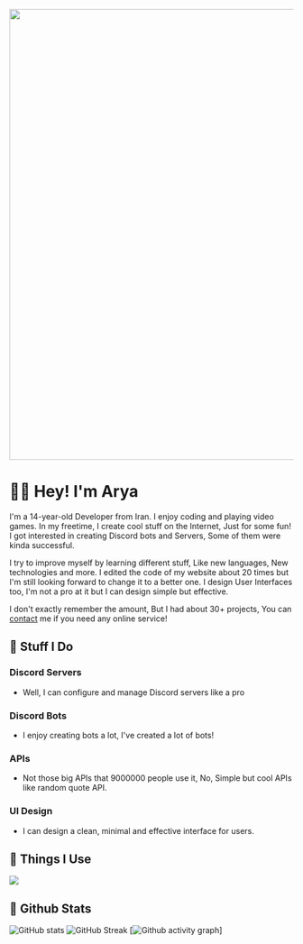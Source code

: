 

<p align="center">
  <img src="https://gcdnb.pbrd.co/images/gbCA0t8JQyWA.png" width=800>
</p>

# 👋🏻 Hey! I'm Arya
<p>I'm a 14-year-old Developer from Iran. I enjoy coding and playing video games. In my freetime, I create cool stuff on the Internet, Just for some fun! I got interested in creating Discord bots and Servers, Some of them were kinda successful.</p>
<p>I try to improve myself by learning different stuff, Like new languages, New technologies and more. I edited the code of my website about 20 times but I'm still looking forward to change it to a better one. I design User Interfaces too, I'm not a pro at it but I can design simple but effective.</p>

<p>I don't exactly remember the amount, But I had about 30+ projects, You can <a href="https://discordapp.com/users/1147999469854523414">contact</a> me if you need any online service!</p>

## 🔨 Stuff I Do

### Discord Servers
- Well, I can configure and manage Discord servers like a pro

### Discord Bots
- I enjoy creating bots a lot, I've created a lot of bots!

### APIs
- Not those big APIs that 9000000 people use it, No, Simple but cool APIs like random quote API.

### UI Design
- I can design a clean, minimal and effective interface for users.


## 🎨 Things I Use
<img src="https://skillicons.dev/icons?i=html,css,js,nodejs,react,nextjs,python,ps,discord,neovim,powershell,replit,figma,github,linux">

## 🚀 Github Stats
![GitHub stats](https://github-readme-stats.vercel.app/api?username=notarya100&count_private=true&show_icons=true&title_color=57cdf1&text_color=ffffff&icon_color=57cdf1&border_color=0d1117&bg_color=0d1117)
![GitHub Streak](https://streak-stats.demolab.com/?user=notarya100&background=0d1117&border=0d1117&stroke=57cdf1&ring=57cdf1&fire=57cdf1&currStreakNum=57cdf1&sideNums=57cdf1&currStreakLabel=57cdf1&sideLabels=57cdf1&dates=ffffff)
[![Github activity graph](https://github-readme-activity-graph.vercel.app/graph?username=notarya100&show_icons=true&title_color=57cdf1&text_color=ffffff&icon_color=57cdf1&border_color=0d1117&bg_color=0d1117)]
